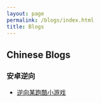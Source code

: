 ```yaml
---
layout: page
permalink: /blogs/index.html
title: Blogs
---
```


## Chinese Blogs

### 安卓逆向


- [逆向某跑酷小游戏](https://caihanlin.com/blogs/paoku)


<br>

